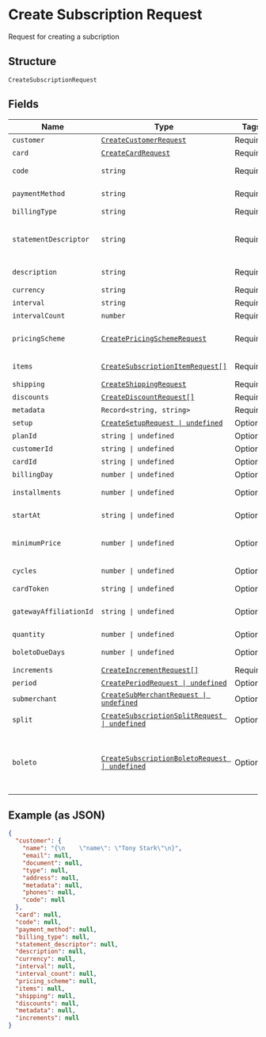 
# Create Subscription Request

Request for creating a subcription

## Structure

`CreateSubscriptionRequest`

## Fields

| Name | Type | Tags | Description |
|  --- | --- | --- | --- |
| `customer` | [`CreateCustomerRequest`](../../doc/models/create-customer-request.md) | Required | Customer |
| `card` | [`CreateCardRequest`](../../doc/models/create-card-request.md) | Required | Card |
| `code` | `string` | Required | Subscription code |
| `paymentMethod` | `string` | Required | Payment method |
| `billingType` | `string` | Required | Billing type |
| `statementDescriptor` | `string` | Required | Statement descriptor for credit card subscriptions |
| `description` | `string` | Required | Subscription description |
| `currency` | `string` | Required | Currency |
| `interval` | `string` | Required | Interval |
| `intervalCount` | `number` | Required | Interval count |
| `pricingScheme` | [`CreatePricingSchemeRequest`](../../doc/models/create-pricing-scheme-request.md) | Required | Subscription pricing scheme |
| `items` | [`CreateSubscriptionItemRequest[]`](../../doc/models/create-subscription-item-request.md) | Required | Subscription items |
| `shipping` | [`CreateShippingRequest`](../../doc/models/create-shipping-request.md) | Required | Shipping |
| `discounts` | [`CreateDiscountRequest[]`](../../doc/models/create-discount-request.md) | Required | Discounts |
| `metadata` | `Record<string, string>` | Required | Metadata |
| `setup` | [`CreateSetupRequest \| undefined`](../../doc/models/create-setup-request.md) | Optional | Setup data |
| `planId` | `string \| undefined` | Optional | Plan id |
| `customerId` | `string \| undefined` | Optional | Customer id |
| `cardId` | `string \| undefined` | Optional | Card id |
| `billingDay` | `number \| undefined` | Optional | Billing day |
| `installments` | `number \| undefined` | Optional | Number of installments |
| `startAt` | `string \| undefined` | Optional | Subscription start date |
| `minimumPrice` | `number \| undefined` | Optional | Subscription minimum price |
| `cycles` | `number \| undefined` | Optional | Number of cycles |
| `cardToken` | `string \| undefined` | Optional | Card token |
| `gatewayAffiliationId` | `string \| undefined` | Optional | Gateway Affiliation code |
| `quantity` | `number \| undefined` | Optional | Quantity |
| `boletoDueDays` | `number \| undefined` | Optional | Days until boleto expires |
| `increments` | [`CreateIncrementRequest[]`](../../doc/models/create-increment-request.md) | Required | Increments |
| `period` | [`CreatePeriodRequest \| undefined`](../../doc/models/create-period-request.md) | Optional | - |
| `submerchant` | [`CreateSubMerchantRequest \| undefined`](../../doc/models/create-sub-merchant-request.md) | Optional | SubMerchant |
| `split` | [`CreateSubscriptionSplitRequest \| undefined`](../../doc/models/create-subscription-split-request.md) | Optional | Subscription's split |
| `boleto` | [`CreateSubscriptionBoletoRequest \| undefined`](../../doc/models/create-subscription-boleto-request.md) | Optional | Information about fines and interest on the "boleto" used from payment |

## Example (as JSON)

```json
{
  "customer": {
    "name": "{\n    \"name\": \"Tony Stark\"\n}",
    "email": null,
    "document": null,
    "type": null,
    "address": null,
    "metadata": null,
    "phones": null,
    "code": null
  },
  "card": null,
  "code": null,
  "payment_method": null,
  "billing_type": null,
  "statement_descriptor": null,
  "description": null,
  "currency": null,
  "interval": null,
  "interval_count": null,
  "pricing_scheme": null,
  "items": null,
  "shipping": null,
  "discounts": null,
  "metadata": null,
  "increments": null
}
```

